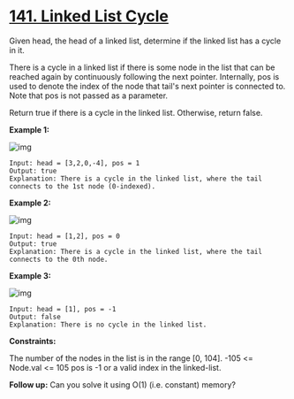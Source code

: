 # [141. Linked List Cycle](https://leetcode.com/problems/linked-list-cycle/description/)

Given head, the head of a linked list, determine if the linked list has a cycle in it.

There is a cycle in a linked list if there is some node in the list that can be reached again by continuously following the next pointer. Internally, pos is used to denote the index of the node that tail's next pointer is connected to. Note that pos is not passed as a parameter.

Return true if there is a cycle in the linked list. Otherwise, return false.

**Example 1:**

![img](https://assets.leetcode.com/uploads/2018/12/07/circularlinkedlist.png)
```
Input: head = [3,2,0,-4], pos = 1
Output: true
Explanation: There is a cycle in the linked list, where the tail connects to the 1st node (0-indexed).
```

**Example 2:**

![img](https://assets.leetcode.com/uploads/2018/12/07/circularlinkedlist_test2.png)
```
Input: head = [1,2], pos = 0
Output: true
Explanation: There is a cycle in the linked list, where the tail connects to the 0th node.
```

**Example 3:**

![img](https://assets.leetcode.com/uploads/2018/12/07/circularlinkedlist_test3.png)
```
Input: head = [1], pos = -1
Output: false
Explanation: There is no cycle in the linked list.
 ```

**Constraints:**

The number of the nodes in the list is in the range [0, 104].
-105 <= Node.val <= 105
pos is -1 or a valid index in the linked-list.
 

**Follow up:**
Can you solve it using O(1) (i.e. constant) memory?